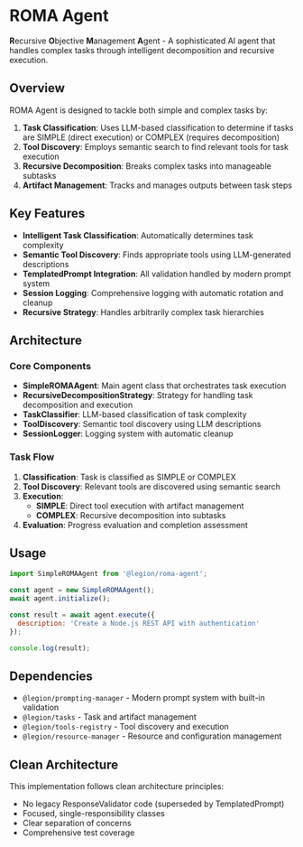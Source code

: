 # ROMA Agent

**R**ecursive **O**bjective **M**anagement **A**gent - A sophisticated AI agent that handles complex tasks through intelligent decomposition and recursive execution.

## Overview

ROMA Agent is designed to tackle both simple and complex tasks by:

1. **Task Classification**: Uses LLM-based classification to determine if tasks are SIMPLE (direct execution) or COMPLEX (requires decomposition)
2. **Tool Discovery**: Employs semantic search to find relevant tools for task execution
3. **Recursive Decomposition**: Breaks complex tasks into manageable subtasks
4. **Artifact Management**: Tracks and manages outputs between task steps

## Key Features

- **Intelligent Task Classification**: Automatically determines task complexity
- **Semantic Tool Discovery**: Finds appropriate tools using LLM-generated descriptions
- **TemplatedPrompt Integration**: All validation handled by modern prompt system
- **Session Logging**: Comprehensive logging with automatic rotation and cleanup
- **Recursive Strategy**: Handles arbitrarily complex task hierarchies

## Architecture

### Core Components

- **SimpleROMAAgent**: Main agent class that orchestrates task execution
- **RecursiveDecompositionStrategy**: Strategy for handling task decomposition and execution
- **TaskClassifier**: LLM-based classification of task complexity
- **ToolDiscovery**: Semantic tool discovery using LLM descriptions
- **SessionLogger**: Logging system with automatic cleanup

### Task Flow

1. **Classification**: Task is classified as SIMPLE or COMPLEX
2. **Tool Discovery**: Relevant tools are discovered using semantic search
3. **Execution**: 
   - **SIMPLE**: Direct tool execution with artifact management
   - **COMPLEX**: Recursive decomposition into subtasks
4. **Evaluation**: Progress evaluation and completion assessment

## Usage

```javascript
import SimpleROMAAgent from '@legion/roma-agent';

const agent = new SimpleROMAAgent();
await agent.initialize();

const result = await agent.execute({
  description: 'Create a Node.js REST API with authentication'
});

console.log(result);
```

## Dependencies

- `@legion/prompting-manager` - Modern prompt system with built-in validation
- `@legion/tasks` - Task and artifact management
- `@legion/tools-registry` - Tool discovery and execution
- `@legion/resource-manager` - Resource and configuration management

## Clean Architecture

This implementation follows clean architecture principles:
- No legacy ResponseValidator code (superseded by TemplatedPrompt)
- Focused, single-responsibility classes
- Clear separation of concerns
- Comprehensive test coverage